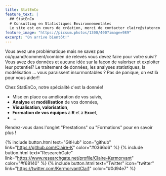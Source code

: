 ```yaml
---
title: StatEnCo
feature_text: |
  ## StatEnCo
  # Consulting en Statistiques Environnementales
  Le site est en cours de création, merci de contacter claire@statenco.com pour tous renseignements
feature_image: "https://picsum.photos/1300/400?image=989"
excerpt: "On arrive bientôt!"
---
```


Vous avez une problématique mais ne savez pas où/quand/comment/combien de relevés vous devez faire pour votre suivi? Vous avez des données et aucune idée sur la façon de valoriser et exploiter leur potentiel? Le traitement de données, les analyses statistiques, la modélisation ... vous paraissent insurmontables ? Pas de panique, on est là pour vous aider!!

Chez StatEnCo, notre spécialité c'est la donnée! 

 - Mise en place ou amélioration de vos suivis,
 - **Analyse** et **modélisation** de vos données,
 - **Visualisation, valorisation**,
 - **Formation de vos équipes** à **R** et à **Excel**,  
 - ...


Rendez-vous dans l'onglet "Prestations" ou "Formations" pour en savoir plus ! 



{% include button.html text="GitHub" icon="github" link="https://github.com/Claire-K" color="#0366d6" %} {% include button.html text="ResearchGate" link="https://www.researchgate.net/profile/Claire-Kermorvant" color="#f68140" %} {% include button.html text="Twitter" icon="twitter" link="https://twitter.com/KermorvantClai1" color="#0d94e7" %} 


